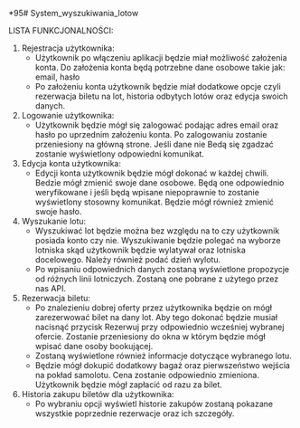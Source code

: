 *95# System_wyszukiwania_lotow

LISTA FUNKCJONALNOŚCI:

1.	Rejestracja użytkownika:
      - Użytkownik po włączeniu aplikacji będzie miał możliwość założenia konta. Do założenia konta będą potrzebne dane osobowe takie jak: email, hasło
      - Po założeniu konta użytkownik będzie miał dodatkowe opcje czyli rezerwacja biletu na lot, historia odbytych lotów oraz edycja swoich danych.
2.	Logowanie użytkownika:
      - Użytkownik będzie mógł się zalogować podając adres email oraz hasło po uprzednim założeniu konta. Po zalogowaniu zostanie przeniesiony na główną strone. Jeśli dane nie Bedą się zgadzać zostanie wyświetlony odpowiedni komunikat.
3.	Edycja konta użytkownika:
      - Edycji konta użytkownik będzie mógł dokonać w każdej chwili. Bedzie mógł zmienić swoje dane osobowe. Będą one odpowiednio weryfikowane i jeśli będą wpisane niepoprawnie to zostanie wyświetlony stosowny komunikat. Będzie mógł również zmienić swoje hasło.
4.	Wyszukanie lotu:
    - Wyszukiwać lot będzie można bez względu na to czy użytkownik posiada konto czy nie. Wyszukiwanie będzie polegać na wyborze lotniska skąd użytkownik będzie wylatywał oraz lotniska docelowego. Należy również podać dzień wylotu.
    - Po wpisaniu odpowiednich danych zostaną wyświetlone propozycje od różnych linii lotniczych. Zostaną one pobrane z użytego przez nas API.
5.	Rezerwacja biletu:
      - Po znalezieniu dobrej oferty przez użytkownika będzie on mógł zarezerwować bilet na dany lot. Aby tego dokonać będzie musiał nacisnąć przycisk Rezerwuj przy odpowiednio wcześniej wybranej ofercie. Zostanie przeniesiony do okna w którym będzie mógł wpisać dane osoby bookującej.
      - Zostaną wyświetlone również informacje dotyczące wybranego lotu.
      - Będzie mógł dokupić dodatkowy bagaż oraz pierwszeństwo wejścia na pokład samolotu. Cena zostanie odpowiednio zmieniona. Użytkownik będzie mógł zapłacić od razu za bilet.
6.	Historia zakupu biletów dla użytkownika:
      - Po wybraniu opcji wyświetl historie zakupów zostaną pokazane wszystkie poprzednie rezerwacje oraz ich szczegóły.

